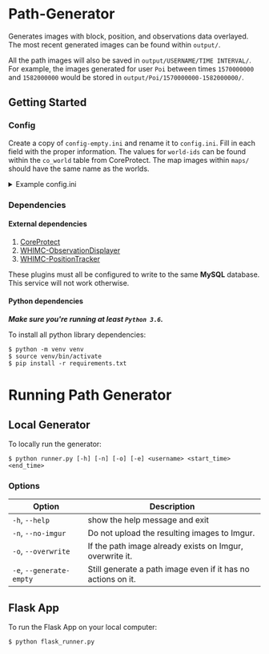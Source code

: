 # Path-Generator
Generates images with block, position, and observations data overlayed. The most recent generated images can be found within `output/`.

All the path images will also be saved in `output/USERNAME/TIME INTERVAL/`.
For example, the images generated for user `Poi` between times `1570000000` and `1582000000` would be stored in `output/Poi/1570000000-1582000000/`.

## Getting Started

### Config
Create a copy of `config-empty.ini` and rename it to `config.ini`. Fill in each field with the proper information.
The values for `world-ids` can be found within the `co_world` table from CoreProtect. The map images within `maps/` should have the same name as the worlds.

<details>
    <summary>Example config.ini</summary>

```ini
[database]
host = 127.0.0.1
database = test
user = test
password = password

[database-tables]
coreprotect_blocks = co_block
coreprotect_users = co_user
coreprotect_worlds = co_world
whimc_positions = whimc_player_positions
whimc_observations = whimc_observations

[imgur]
client_id = xxx
client_secret = xxx
access_token = xxx
refresh_token = xxx
album_id = test

[world-ids]
ColderSun_Cold = 1
ColderSun_HabitableStrip = 2
ColderSun_Hot = 3
EarthControl = 4
NoMoon = 5
TiltedEarth_Frozen = 6
TiltedEarth_JungleIsland = 7
TiltedEarth_Melting = 8
```
</details>

### Dependencies

#### External dependencies
1. [CoreProtect](https://www.spigotmc.org/resources/coreprotect.8631/)
2. [WHIMC-ObservationDisplayer](https://github.com/whimc/Observation-Displayer)
3. [WHIMC-PositionTracker](https://github.com/whimc/Position-Tracker)

These plugins must all be configured to write to the same **MySQL** database. This service will not work otherwise.

#### Python dependencies
_**Make sure you're running at least `Python 3.6`.**_

To install all python library dependencies:
```
$ python -m venv venv
$ source venv/bin/activate
$ pip install -r requirements.txt
```

# Running Path Generator

## Local Generator
To locally run the generator:
```
$ python runner.py [-h] [-n] [-o] [-e] <username> <start_time> <end_time>
```

### Options
| Option                   | Description                                                  |
|--------------------------|--------------------------------------------------------------|
| `-h`, `--help`           | show the help message and exit                               |
| `-n`, `--no-imgur`       | Do not upload the resulting images to Imgur.                 |
| `-o`, `--overwrite`      | If the path image already exists on Imgur, overwrite it.     |
| `-e`, `--generate-empty` | Still generate a path image even if it has no actions on it. |

## Flask App
To run the Flask App on your local computer:
```
$ python flask_runner.py
```
